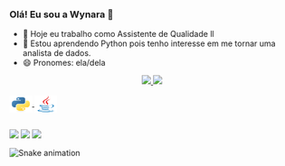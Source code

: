 ### Olá! Eu sou a Wynara 👋

- 🔭 Hoje eu trabalho como Assistente de Qualidade ll
- 🌱 Estou aprendendo Python pois tenho interesse em me tornar uma analista de dados.
- 😄 Pronomes: ela/dela

<div align="center">
  <a href="https://github.com/wynaraxisto">
  <img height="180em" src="https://github-readme-stats.vercel.app/api?username=wynaraxisto&show_icons=true&theme=dracula&include_all_commits=true&count_private=true"/>
  <img height="180em" src="https://github-readme-stats.vercel.app/api/top-langs/?username=wynaraxisto&layout=compact&langs_count=7&theme=dracula"/>
</div>
<div style="display: inline_block"><br>
  <img align="center" alt="Wynara-Python" height="30" width="40" src="https://raw.githubusercontent.com/devicons/devicon/master/icons/python/python-original.svg">
   <img align="center" alt="Wynara-Java" height="30" width="40" src="https://raw.githubusercontent.com/devicons/devicon/master/icons/java/java-original.svg">
</div>
  
  ##
 
<div> 
  <a href="https://www.linkedin.com/in/wynaraxisto" target="_blank"><img src="https://img.shields.io/badge/-LinkedIn-%230077B5?style=for-the-badge&logo=linkedin&logoColor=white" target="_blank"></a> 
  <a href="https://instagram.com/wynaraxisto" target="_blank"><img src="https://img.shields.io/badge/-Instagram-%23E4405F?style=for-the-badge&logo=instagram&logoColor=white" target="_blank"></a>
  <a href = "mailto:wynaralorrainy@gmail.com"><img src="https://img.shields.io/badge/-Gmail-%23333?style=for-the-badge&logo=gmail&logoColor=white" target="_blank"></a>
  
 
  ![Snake animation](https://github.com/wynaraxisto/wynaraxisto/blob/output/github-contribution-grid-snake.svg)
 
</div>
